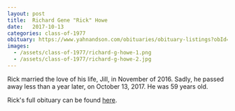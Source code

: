 ```yaml
---
layout: post
title:  Richard Gene "Rick" Howe
date:   2017-10-13
categories: class-of-1977
obituary: https://www.yahnandson.com/obituaries/obituary-listings?obId=2631979
images:
  - /assets/class-of-1977/richard-g-howe-1.png
  - /assets/class-of-1977/richard-g-howe-2.jpg
---
```

Rick married the love of his life, Jill, in November of 2016. Sadly, he passed away less than a year later, on October 13, 2017. He was 59 years old.

Rick's full obituary can be found [here](https://www.yahnandson.com/obituaries/obituary-listings?obId=2631979).
